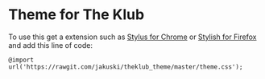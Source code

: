 # Theme for The Klub
To use this get a extension such as [Stylus for Chrome](https://chrome.google.com/webstore/detail/stylus/clngdbkpkpeebahjckkjfobafhncgmne?hl=en) or [Stylish for Firefox](https://addons.mozilla.org/en-GB/firefox/addon/stylish/) and add this line of code:

`@import url('https://rawgit.com/jakuski/theklub_theme/master/theme.css');`
